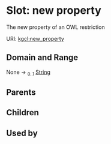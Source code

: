 
# Slot: new property


The new property of an OWL restriction

URI: [kgcl:new_property](http://w3id.org/kgcl/new_property)


## Domain and Range

None &#8594;  <sub>0..1</sub> [String](types/String.md)

## Parents


## Children


## Used by

